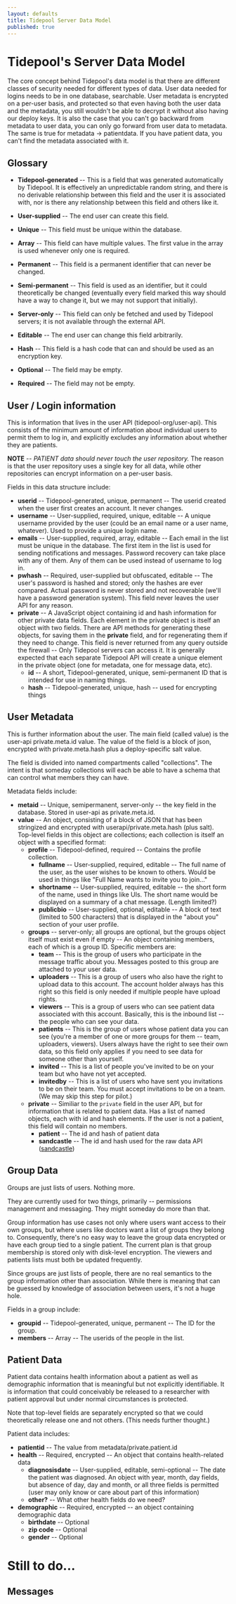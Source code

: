```yaml
---
layout: defaults
title: Tidepool Server Data Model
published: true
---
```

# Tidepool's Server Data Model

The core concept behind Tidepool's data model is that there are different classes of security needed for different types of data. User data needed for logins needs to be in one database, searchable. User metadata is encrypted on a per-user basis, and protected so that even having both the user data and the metadata, you still wouldn't be able to decrypt it without also having our deploy keys. It is also the case that you can't go backward from metadata to user data, you can only go forward from user data to metadata. The same is true for metadata -> patientdata. If you have patient data, you can't find the metadata associated with it.

## Glossary

* **Tidepool-generated** -- This is a field that was generated automatically by Tidepool. It is effectively an unpredictable random string, and there is no derivable relationship between this field and the user it is associated with, nor is there any relationship between this field and others like it.

* **User-supplied** -- The end user can create this field. 

* **Unique** -- This field must be unique within the database.

* **Array** -- This field can have multiple values. The first value in the array is used whenever only one is required.

* **Permanent** -- This field is a permanent identifier that can never be changed.

* **Semi-permanent** -- This field is used as an identifier, but it could theoretically be changed (eventually every field marked this way should have a way to change it, but we may not support that initially).

* **Server-only** -- This field can only be fetched and used by Tidepool servers; it is not available through the external API.

* **Editable** -- The end user can change this field arbitrarily.

* **Hash** -- This field is a hash code that can and should be used as an encryption key.

* **Optional** -- The field may be empty.

* **Required** -- The field may not be empty.

## User / Login information

This is information that lives in the user API (tidepool-org/user-api). This consists of the minimum amount of information about individual users to permit them to log in, and explicitly excludes any information about whether they are patients. 

**NOTE** -- *PATIENT data should never touch the user repository.* The reason is that the user repository uses a single key for all data, while other repositories can encrypt information on a per-user basis.

Fields in this data structure include:

* **userid** -- Tidepool-generated, unique, permanent -- The userid created when the user first creates an account. It never changes. 
* **username** -- User-supplied, required, unique, editable -- A unique username provided by the user (could be an email name or a user name, whatever). Used to provide a unique login name. 
* **emails** -- User-supplied, required, array, editable -- Each email in the list must be unique in the database. The first item in the list is used for sending notifications and messages. Password recovery can take place with any of them. Any of them can be used instead of username to log in. 
* **pwhash** -- Required, user-supplied but obfuscated, editable -- The user's password is hashed and stored; only the hashes are ever compared. Actual password is never stored and not recoverable (we'll have a password generation system). This field never leaves the user API for any reason.
* **private** -- A JavaScript object containing id and hash information for other private data fields. Each element in the private object is itself an object with two fields. There are API methods for generating these objects, for saving them in the **private** field, and for regenerating them if they need to change. This field is never returned from any query outside the firewall -- Only Tidepool servers can access it. It is generally expected that each separate Tidepool API will create a unique element in the private object (one for metadata, one for message data, etc).
  * **id** -- A short, Tidepool-generated, unique, semi-permanent ID that is intended for use in naming things.
  * **hash** -- Tidepool-generated, unique, hash -- used for encrypting things

## User Metadata

This is further information about the user. The main field (called value) is the user-api private.meta.id value. The value of the field is a block of json, encrypted with private.meta.hash plus a deploy-specific salt value. 

The field is divided into named compartments called "collections". The intent is that someday collections will each be able to have a schema that can control what members they can have.

Metadata fields include:

* **metaid** -- Unique, semipermanent, server-only -- the key field in the database. Stored in user-api as private.meta.id.
* **value** -- An object, consisting of a block of JSON that has been stringized and encrypted with userapi/private.meta.hash (plus salt). Top-level fields in this object are collections; each collection is itself an object with a specified format:
  * **profile** -- Tidepool-defined, required -- Contains the profile collection.
    * **fullname** -- User-supplied, required, editable -- The full name of the user, as the user wishes to be known to others. Would be used in things like "Full Name wants to invite you to join..."
    * **shortname** -- User-supplied, required, editable -- the short form of the name, used in things like UIs. The short name would be displayed on a summary of a chat message. (Length limited?)
    * **publicbio** -- User-supplied, optional, editable -- A block of text (limited to 500 characters) that is displayed in the "about you" section of your user profile.
  * **groups** -- server-only; all groups are optional, but the groups object itself must exist even if empty -- An object containing members, each of which is a group ID. Specific members are:
    * **team** -- This is the group of users who participate in the message traffic about you. Messages posted to this group are attached to your user data.
    * **uploaders** -- This is a group of users who also have the right to upload data to this account. The account holder always has this right so this field is only needed if multiple people have upload rights.
    * **viewers** -- This is a group of users who can see patient data associated with this account. Basically, this is the inbound list -- the people who can see your data.
    * **patients** -- This is the group of users whose patient data you can see (you're a member of one or more groups for them -- team, uploaders, viewers). Users always have the right to see their own data, so this field only applies if you need to see data for someone other than yourself.
    * **invited** -- This is a list of people you've invited to be on your team but who have not yet accepted.
    * **invitedby** -- This is a list of users who have sent you invitations to be on their team. You must accept invitations to be on a team. (We may skip this step for pilot.)
  * **private** -- Similiar to the `private` field in the user API, but for information that is related to patient data. Has a list of named objects, each with id and hash elements. If the user is not a patient, this field will contain no members.
      * **patient** -- The id and hash of patient data
      * **sandcastle** -- The id and hash used for the raw data API ([sandcastle](https://github.com/tidepool-org/sandcastle))

## Group Data

Groups are just lists of users. Nothing more. 

They are currently used for two things, primarily -- permissions management and messaging. They might someday do more than that.

Group information has use cases not only where users want access to their own groups, but where users like doctors want a list of groups they belong to. Consequently, there's no easy way to leave the group data encrypted or have each group tied to a single patient. The current plan is that group membership is stored only with disk-level encryption. The viewers and patients lists must both be updated frequently.

Since groups are just lists of people, there are no real semantics to the group information other than association. While there is meaning that can be guessed by knowledge of association between users, it's not a huge hole.

Fields in a group include:

* **groupid** -- Tidepool-generated, unique, permanent -- The ID for the group.
* **members** -- Array -- The userids of the people in the list.

## Patient Data

Patient data contains health information about a patient as well as demographic information that is meaningful but not explicitly identifiable. It is information that could conceivably be released to a researcher with patient approval but under normal circumstances is protected.

Note that top-level fields are separately encrypted so that we could theoretically release one and not others. (This needs further thought.)

Patient data includes:

* **patientid** -- The value from metadata/private.patient.id
* **health** -- Required, encrypted -- An object that contains health-related data
  * **diagnosisdate** -- User-supplied, editable, semi-optional -- The date the patient was diagnosed. An object with year, month, day fields, but absence of day, day and month, or all three fields is permitted (user may only know or care about part of this information)
  * **other?** -- What other health fields do we need?
* **demographic** -- Required, encrypted -- an object containing demographic data
  * **birthdate** -- Optional
  * **zip code** -- Optional
  * **gender** -- Optional

# Still to do...
## Messages
